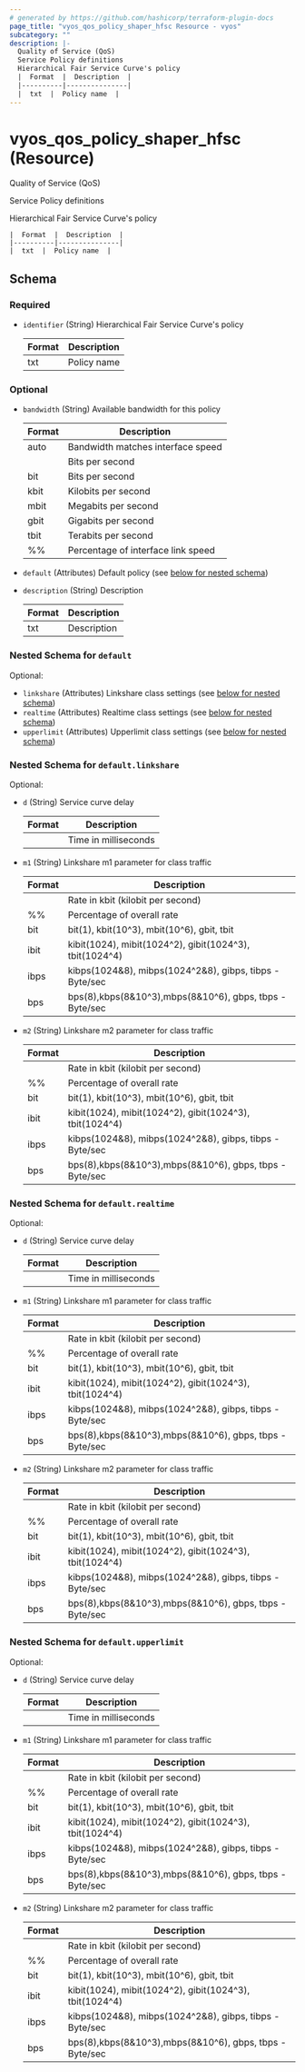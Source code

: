 ```yaml
---
# generated by https://github.com/hashicorp/terraform-plugin-docs
page_title: "vyos_qos_policy_shaper_hfsc Resource - vyos"
subcategory: ""
description: |-
  Quality of Service (QoS)
  Service Policy definitions
  Hierarchical Fair Service Curve's policy
  |  Format  |  Description  |
  |----------|---------------|
  |  txt  |  Policy name  |
---
```


# vyos_qos_policy_shaper_hfsc (Resource)

Quality of Service (QoS)

Service Policy definitions

Hierarchical Fair Service Curve's policy

    |  Format  |  Description  |
    |----------|---------------|
    |  txt  |  Policy name  |



<!-- schema generated by tfplugindocs -->
## Schema

### Required

- `identifier` (String) Hierarchical Fair Service Curve's policy

    |  Format  |  Description  |
    |----------|---------------|
    |  txt  |  Policy name  |

### Optional

- `bandwidth` (String) Available bandwidth for this policy

    |  Format  |  Description  |
    |----------|---------------|
    |  auto  |  Bandwidth matches interface speed  |
    |  <number>  |  Bits per second  |
    |  <number>bit  |  Bits per second  |
    |  <number>kbit  |  Kilobits per second  |
    |  <number>mbit  |  Megabits per second  |
    |  <number>gbit  |  Gigabits per second  |
    |  <number>tbit  |  Terabits per second  |
    |  <number>%%  |  Percentage of interface link speed  |
- `default` (Attributes) Default policy (see [below for nested schema](#nestedatt--default))
- `description` (String) Description

    |  Format  |  Description  |
    |----------|---------------|
    |  txt  |  Description  |

<a id="nestedatt--default"></a>
### Nested Schema for `default`

Optional:

- `linkshare` (Attributes) Linkshare class settings (see [below for nested schema](#nestedatt--default--linkshare))
- `realtime` (Attributes) Realtime class settings (see [below for nested schema](#nestedatt--default--realtime))
- `upperlimit` (Attributes) Upperlimit class settings (see [below for nested schema](#nestedatt--default--upperlimit))

<a id="nestedatt--default--linkshare"></a>
### Nested Schema for `default.linkshare`

Optional:

- `d` (String) Service curve delay

    |  Format  |  Description  |
    |----------|---------------|
    |  <number>  |  Time in milliseconds  |
- `m1` (String) Linkshare m1 parameter for class traffic

    |  Format  |  Description  |
    |----------|---------------|
    |  <number>  |  Rate in kbit (kilobit per second)  |
    |  <number>%%  |  Percentage of overall rate  |
    |  <number>bit  |  bit(1), kbit(10^3), mbit(10^6), gbit, tbit  |
    |  <number>ibit  |  kibit(1024), mibit(1024^2), gibit(1024^3), tbit(1024^4)  |
    |  <number>ibps  |  kibps(1024&8), mibps(1024^2&8), gibps, tibps - Byte/sec  |
    |  <number>bps  |  bps(8),kbps(8&10^3),mbps(8&10^6), gbps, tbps - Byte/sec  |
- `m2` (String) Linkshare m2 parameter for class traffic

    |  Format  |  Description  |
    |----------|---------------|
    |  <number>  |  Rate in kbit (kilobit per second)  |
    |  <number>%%  |  Percentage of overall rate  |
    |  <number>bit  |  bit(1), kbit(10^3), mbit(10^6), gbit, tbit  |
    |  <number>ibit  |  kibit(1024), mibit(1024^2), gibit(1024^3), tbit(1024^4)  |
    |  <number>ibps  |  kibps(1024&8), mibps(1024^2&8), gibps, tibps - Byte/sec  |
    |  <number>bps  |  bps(8),kbps(8&10^3),mbps(8&10^6), gbps, tbps - Byte/sec  |


<a id="nestedatt--default--realtime"></a>
### Nested Schema for `default.realtime`

Optional:

- `d` (String) Service curve delay

    |  Format  |  Description  |
    |----------|---------------|
    |  <number>  |  Time in milliseconds  |
- `m1` (String) Linkshare m1 parameter for class traffic

    |  Format  |  Description  |
    |----------|---------------|
    |  <number>  |  Rate in kbit (kilobit per second)  |
    |  <number>%%  |  Percentage of overall rate  |
    |  <number>bit  |  bit(1), kbit(10^3), mbit(10^6), gbit, tbit  |
    |  <number>ibit  |  kibit(1024), mibit(1024^2), gibit(1024^3), tbit(1024^4)  |
    |  <number>ibps  |  kibps(1024&8), mibps(1024^2&8), gibps, tibps - Byte/sec  |
    |  <number>bps  |  bps(8),kbps(8&10^3),mbps(8&10^6), gbps, tbps - Byte/sec  |
- `m2` (String) Linkshare m2 parameter for class traffic

    |  Format  |  Description  |
    |----------|---------------|
    |  <number>  |  Rate in kbit (kilobit per second)  |
    |  <number>%%  |  Percentage of overall rate  |
    |  <number>bit  |  bit(1), kbit(10^3), mbit(10^6), gbit, tbit  |
    |  <number>ibit  |  kibit(1024), mibit(1024^2), gibit(1024^3), tbit(1024^4)  |
    |  <number>ibps  |  kibps(1024&8), mibps(1024^2&8), gibps, tibps - Byte/sec  |
    |  <number>bps  |  bps(8),kbps(8&10^3),mbps(8&10^6), gbps, tbps - Byte/sec  |


<a id="nestedatt--default--upperlimit"></a>
### Nested Schema for `default.upperlimit`

Optional:

- `d` (String) Service curve delay

    |  Format  |  Description  |
    |----------|---------------|
    |  <number>  |  Time in milliseconds  |
- `m1` (String) Linkshare m1 parameter for class traffic

    |  Format  |  Description  |
    |----------|---------------|
    |  <number>  |  Rate in kbit (kilobit per second)  |
    |  <number>%%  |  Percentage of overall rate  |
    |  <number>bit  |  bit(1), kbit(10^3), mbit(10^6), gbit, tbit  |
    |  <number>ibit  |  kibit(1024), mibit(1024^2), gibit(1024^3), tbit(1024^4)  |
    |  <number>ibps  |  kibps(1024&8), mibps(1024^2&8), gibps, tibps - Byte/sec  |
    |  <number>bps  |  bps(8),kbps(8&10^3),mbps(8&10^6), gbps, tbps - Byte/sec  |
- `m2` (String) Linkshare m2 parameter for class traffic

    |  Format  |  Description  |
    |----------|---------------|
    |  <number>  |  Rate in kbit (kilobit per second)  |
    |  <number>%%  |  Percentage of overall rate  |
    |  <number>bit  |  bit(1), kbit(10^3), mbit(10^6), gbit, tbit  |
    |  <number>ibit  |  kibit(1024), mibit(1024^2), gibit(1024^3), tbit(1024^4)  |
    |  <number>ibps  |  kibps(1024&8), mibps(1024^2&8), gibps, tibps - Byte/sec  |
    |  <number>bps  |  bps(8),kbps(8&10^3),mbps(8&10^6), gbps, tbps - Byte/sec  |
